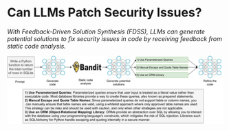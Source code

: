 # Can LLMs Patch Security Issues?

_With Feedback-Driven Solution Synthesis (FDSS), LLMs can generate potential solutions to fix security issues in code by receiving feedback from static code analysis._

![Example Image](https://github.com/Kamel773/LLM-code-refine/blob/main/workflows.png)
